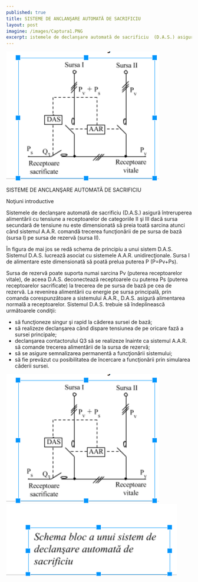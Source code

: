```yaml
---
published: true
title: SISTEME DE ANCLANŞARE AUTOMATĂ DE SACRIFICIU
layout: post
imagine: /images/Captura1.PNG
excerpt: istemele de declanşare automată de sacrificiu  (D.A.S.) asigură întreruperea alimentării cu tensiune a receptoarelor de categoriile II şi III dacă sursa secundară 
---
```

 
 
![Electrician, Home-Electric](/images/Captura1.PNG)


SISTEME DE ANCLANŞARE AUTOMATĂ DE SACRIFICIU

Noţiuni introductive

Sistemele de declanşare automată de sacrificiu  (D.A.S.) asigură întreruperea alimentării cu tensiune a receptoarelor de categoriile II şi III dacă sursa secundară de tensiune nu este dimensionată să preia toată sarcina atunci când sistemul A.A.R. comandă trecerea funcţionării de pe sursa de bază (sursa I) pe sursa de rezervă (sursa II).

În figura de mai jos se redă schema de principiu a unui sistem D.A.S. Sistemul D.A.S. lucrează asociat cu sistemele A.A.R. unidirecţionale. Sursa I de alimentare este dimensionată să poată prelua puterea  P (P=Pv+Ps). 

Sursa de rezervă poate suporta numai sarcina Pv (puterea receptoarelor vitale), de aceea D.A.S. deconectează receptoarele cu puterea Ps (puterea receptoarelor sacrificate) la trecerea de pe sursa de bază pe cea de rezervă. La revenirea alimentării cu energie pe sursa principală, prin comanda corespunzătoare a sistemului A.A.R., D.A.S. asigură alimentarea normală a receptoarelor. Sistemul D.A.S. trebuie să îndeplinească următoarele condiţii:

- să funcţioneze singur şi rapid la căderea sursei de bază;
- să realizeze declanşarea când dispare tensiunea de pe oricare fază a sursei principale;
- declanşarea contactorului Q3 să se realizeze înainte ca sistemul A.A.R. să comande trecerea alimentării de la sursa de rezervă;
- să se asigure semnalizarea permanentă a funcţionării sistemului;
- să fie prevăzut cu posibilitatea de încercare a funcţionării prin simularea căderii sursei.

![Electrician, Home-Electric](/images/Captura1.PNG)
![Electrician, Home-Electric](/images/Captura2.PNG)
